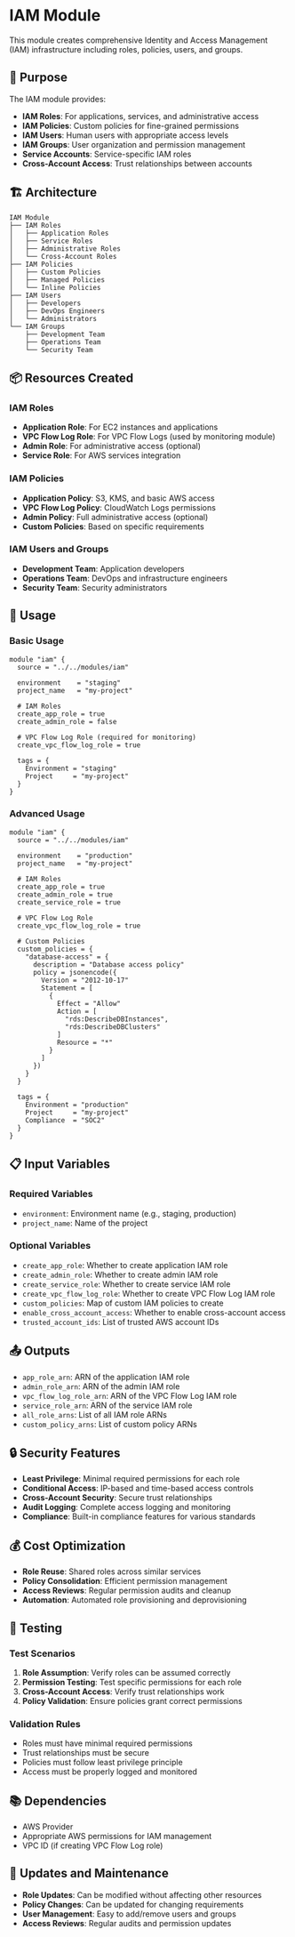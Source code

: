 # IAM Module

This module creates comprehensive Identity and Access Management (IAM) infrastructure including roles, policies, users, and groups.

## 🎯 Purpose

The IAM module provides:

- **IAM Roles**: For applications, services, and administrative access
- **IAM Policies**: Custom policies for fine-grained permissions
- **IAM Users**: Human users with appropriate access levels
- **IAM Groups**: User organization and permission management
- **Service Accounts**: Service-specific IAM roles
- **Cross-Account Access**: Trust relationships between accounts

## 🏗️ Architecture

```
IAM Module
├── IAM Roles
│   ├── Application Roles
│   ├── Service Roles
│   ├── Administrative Roles
│   └── Cross-Account Roles
├── IAM Policies
│   ├── Custom Policies
│   ├── Managed Policies
│   └── Inline Policies
├── IAM Users
│   ├── Developers
│   ├── DevOps Engineers
│   └── Administrators
└── IAM Groups
    ├── Development Team
    ├── Operations Team
    └── Security Team
```

## 📦 Resources Created

### IAM Roles

- **Application Role**: For EC2 instances and applications
- **VPC Flow Log Role**: For VPC Flow Logs (used by monitoring module)
- **Admin Role**: For administrative access (optional)
- **Service Role**: For AWS services integration

### IAM Policies

- **Application Policy**: S3, KMS, and basic AWS access
- **VPC Flow Log Policy**: CloudWatch Logs permissions
- **Admin Policy**: Full administrative access (optional)
- **Custom Policies**: Based on specific requirements

### IAM Users and Groups

- **Development Team**: Application developers
- **Operations Team**: DevOps and infrastructure engineers
- **Security Team**: Security administrators

## 🚀 Usage

### Basic Usage

```hcl
module "iam" {
  source = "../../modules/iam"

  environment    = "staging"
  project_name   = "my-project"

  # IAM Roles
  create_app_role = true
  create_admin_role = false

  # VPC Flow Log Role (required for monitoring)
  create_vpc_flow_log_role = true

  tags = {
    Environment = "staging"
    Project     = "my-project"
  }
}
```

### Advanced Usage

```hcl
module "iam" {
  source = "../../modules/iam"

  environment    = "production"
  project_name   = "my-project"

  # IAM Roles
  create_app_role = true
  create_admin_role = true
  create_service_role = true

  # VPC Flow Log Role
  create_vpc_flow_log_role = true

  # Custom Policies
  custom_policies = {
    "database-access" = {
      description = "Database access policy"
      policy = jsonencode({
        Version = "2012-10-17"
        Statement = [
          {
            Effect = "Allow"
            Action = [
              "rds:DescribeDBInstances",
              "rds:DescribeDBClusters"
            ]
            Resource = "*"
          }
        ]
      })
    }
  }

  tags = {
    Environment = "production"
    Project     = "my-project"
    Compliance  = "SOC2"
  }
}
```

## 📋 Input Variables

### Required Variables

- `environment`: Environment name (e.g., staging, production)
- `project_name`: Name of the project

### Optional Variables

- `create_app_role`: Whether to create application IAM role
- `create_admin_role`: Whether to create admin IAM role
- `create_service_role`: Whether to create service IAM role
- `create_vpc_flow_log_role`: Whether to create VPC Flow Log IAM role
- `custom_policies`: Map of custom IAM policies to create
- `enable_cross_account_access`: Whether to enable cross-account access
- `trusted_account_ids`: List of trusted AWS account IDs

## 📤 Outputs

- `app_role_arn`: ARN of the application IAM role
- `admin_role_arn`: ARN of the admin IAM role
- `vpc_flow_log_role_arn`: ARN of the VPC Flow Log IAM role
- `service_role_arn`: ARN of the service IAM role
- `all_role_arns`: List of all IAM role ARNs
- `custom_policy_arns`: List of custom policy ARNs

## 🔒 Security Features

- **Least Privilege**: Minimal required permissions for each role
- **Conditional Access**: IP-based and time-based access controls
- **Cross-Account Security**: Secure trust relationships
- **Audit Logging**: Complete access logging and monitoring
- **Compliance**: Built-in compliance features for various standards

## 💰 Cost Optimization

- **Role Reuse**: Shared roles across similar services
- **Policy Consolidation**: Efficient permission management
- **Access Reviews**: Regular permission audits and cleanup
- **Automation**: Automated role provisioning and deprovisioning

## 🧪 Testing

### Test Scenarios

1. **Role Assumption**: Verify roles can be assumed correctly
2. **Permission Testing**: Test specific permissions for each role
3. **Cross-Account Access**: Verify trust relationships work
4. **Policy Validation**: Ensure policies grant correct permissions

### Validation Rules

- Roles must have minimal required permissions
- Trust relationships must be secure
- Policies must follow least privilege principle
- Access must be properly logged and monitored

## 📚 Dependencies

- AWS Provider
- Appropriate AWS permissions for IAM management
- VPC ID (if creating VPC Flow Log role)

## 🔄 Updates and Maintenance

- **Role Updates**: Can be modified without affecting other resources
- **Policy Changes**: Can be updated for changing requirements
- **User Management**: Easy to add/remove users and groups
- **Access Reviews**: Regular audits and permission updates
